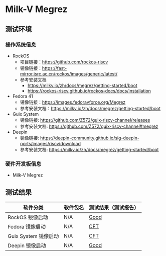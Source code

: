 # Milk-V Megrez

## 测试环境

### 操作系统信息

- RockOS
    - 项目链接：https://github.com/rockos-riscv
    - 镜像链接：https://fast-mirror.isrc.ac.cn/rockos/images/generic/latest/
    - 参考安装文档
        - https://milkv.io/zh/docs/megrez/getting-started/boot
        - https://rockos-riscv.github.io/rockos-docs/docs/installation
- Fedora 41
    - 镜像链接：https://images.fedoravforce.org/Megrez
    - 参考安装文档：https://milkv.io/zh/docs/megrez/getting-started/boot
- Guix System
    - 镜像链接: https://github.com/Z572/guix-riscv-channel/releases
    - 参考安装文档: https://github.com/Z572/guix-riscv-channel#megrez
- Deepin
    - 镜像链接: https://deepin-community.github.io/sig-deepin-ports/images/riscv/download
    - 参考安装文档: https://milkv.io/zh/docs/megrez/getting-started/boot

### 硬件开发板信息

- Milk-V Megrez

## 测试结果

| 软件分类                | 软件包名 | 测试结果（测试报告）             |
|-------------------------|----------|----------------------------------|
| RockOS 镜像启动         | N/A      | [Good][RockOS]                   |
| Fedora 镜像启动         | N/A      | [CFT][Fedora]                    |
| Guix System 镜像启动    | N/A      | [CFT][Guix]                      |
| Deepin 镜像启动         | N/A      | [Good][Deepin]                   |

[RockOS]: ./RockOS/README.md
[Fedora]: ./Fedora/README.md
[Guix]: ./Guix/README.md
[Deepin]: ./Deepin/README.md
